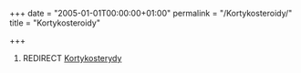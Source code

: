 +++
date = "2005-01-01T00:00:00+01:00"
permalink = "/Kortykosteroidy/"
title = "Kortykosteroidy"

+++

1.  REDIRECT [Kortykosterydy](/atopedia/Kortykosterydy "wikilink")
